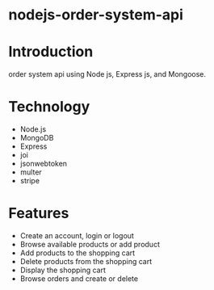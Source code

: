 # nodejs-order-system-api

# Introduction
order system api using Node js, Express js, and Mongoose.

# Technology
* Node.js
* MongoDB 
* Express 
* joi
* jsonwebtoken
* multer
* stripe

# Features
* Create an account, login or logout
* Browse available products or add product
* Add products to the shopping cart
* Delete products from the shopping cart
* Display the shopping cart
* Browse orders and create or delete
